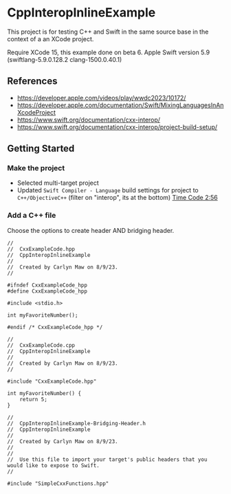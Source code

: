 #  CppInteropInlineExample

This project is for testing C++ and Swift in the same source base in the context of a an XCode project.

Require XCode 15, this example done on beta 6.
Apple Swift version 5.9 (swiftlang-5.9.0.128.2 clang-1500.0.40.1) 

## References

- https://developer.apple.com/videos/play/wwdc2023/10172/
- https://developer.apple.com/documentation/Swift/MixingLanguagesInAnXcodeProject 
- https://www.swift.org/documentation/cxx-interop/
- https://www.swift.org/documentation/cxx-interop/project-build-setup/


## Getting Started

### Make the project

- Selected multi-target project
- Updated `Swift Compiler - Language` build settings for project to `C++/ObjectiveC++` (filter on "interop", its at the bottom) [Time Code 2:56](https://developer.apple.com/videos/play/wwdc2023/10172/)


### Add a C++ file

Choose the options to create header AND bridging header.

```
//
//  CxxExampleCode.hpp
//  CppInteropInlineExample
//
//  Created by Carlyn Maw on 8/9/23.
//

#ifndef CxxExampleCode_hpp
#define CxxExampleCode_hpp

#include <stdio.h>

int myFavoriteNumber();

#endif /* CxxExampleCode_hpp */

```


```
//
//  CxxExampleCode.cpp
//  CppInteropInlineExample
//
//  Created by Carlyn Maw on 8/9/23.
//

#include "CxxExampleCode.hpp"

int myFavoriteNumber() {
    return 5;
}
```

```
//
//  CppInteropInlineExample-Bridging-Header.h
//  CppInteropInlineExample
//
//  Created by Carlyn Maw on 8/9/23.
//
//
//  Use this file to import your target's public headers that you would like to expose to Swift.
//

#include "SimpleCxxFunctions.hpp"
```


